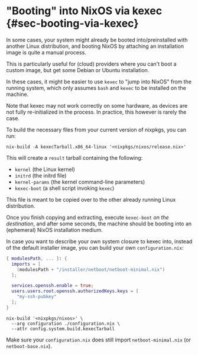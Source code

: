 # "Booting" into NixOS via kexec {#sec-booting-via-kexec}

In some cases, your system might already be booted into/preinstalled with
another Linux distribution, and booting NixOS by attaching an installation
image is quite a manual process.

This is particularly useful for (cloud) providers where you can't boot a custom
image, but get some Debian or Ubuntu installation.

In these cases, it might be easier to use `kexec` to "jump into NixOS" from the
running system, which only assumes `bash` and `kexec` to be installed on the
machine.

Note that kexec may not work correctly on some hardware, as devices are not
fully re-initialized in the process. In practice, this however is rarely the
case.

To build the necessary files from your current version of nixpkgs,
you can run:

```ShellSession
nix-build -A kexecTarball.x86_64-linux '<nixpkgs/nixos/release.nix>'
```

This will create a `result` tarball containing the following:
 - `kernel` (the Linux kernel)
 - `initrd` (the initrd file)
 - `kernel-params` (the kernel command-line parameters)
 - `kexec-boot` (a shell script invoking `kexec`)

This file is meant to be copied over to the other already running
Linux distribution.

Once you finish copying and extracting, execute `kexec-boot` *on the
destination*, and after some seconds, the machine should be booting into an
(ephemeral) NixOS installation medium.

In case you want to describe your own system closure to kexec into, instead of
the default installer image, you can build your own `configuration.nix`:

```nix
{ modulesPath, ... }: {
  imports = [
    (modulesPath + "/installer/netboot/netboot-minimal.nix")
  ];

  services.openssh.enable = true;
  users.users.root.openssh.authorizedKeys.keys = [
    "my-ssh-pubkey"
  ];
}
```

```ShellSession
nix-build '<nixpkgs/nixos>' \
  --arg configuration ./configuration.nix \
  --attr config.system.build.kexecTarball
```

Make sure your `configuration.nix` does still import `netboot-minimal.nix` (or
`netboot-base.nix`).
